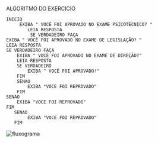 ALGORITMO DO EXERCICIO


 	INICIO
         EXIBA " VOCÊ FOI APROVADO NO EXAME PSICOTÉCNICO? "
            LEIA RESPOSTA 
             SE VERDADEIRO FAÇA
 	EXIBA " VOCÊ FOI APROVADO NO EXAME DE LEGISLAÇÃO? "
	LEIA RESPOSTA
	SE VERDADEIRO FAÇA
  		EXIBA " VOCÊ FOI APROVADO NO EXAME DE DIREÇÃO?"
		LEIA RESPOSTA
		SE VERDADEIRO
			EXIBA " VOCÊ FOI APROVADO!"
		FIM
		SENAO
			EXIBA "VOCE FOI REPROVADO"
		FIM
	SENAO
		EXIBA "VOCE FOI REPROVADO"
	FIM
       SENAO
			EXIBA "VOCE FOI REPROVADO"
       FIM
![fluxograma](https://user-images.githubusercontent.com/104045633/168195784-f19344c1-8cfc-4a07-bda8-9236c220dd2e.png)





















